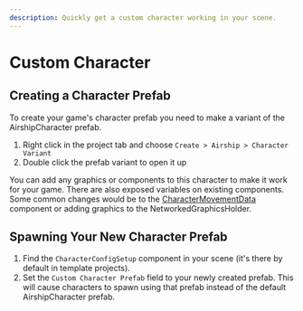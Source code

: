 ```yaml
---
description: Quickly get a custom character working in your scene.
---
```


# Custom Character

## Creating a Character Prefab

To create your game's character prefab you need to make a variant of the AirshipCharacter prefab.&#x20;

1. Right click in the project tab and choose `Create > Airship > Character Variant`
2. Double click the prefab variant to open it up

You can add any graphics or components to this character to make it work for your game. There are also exposed variables on existing components. Some common changes would be to the [CharacterMovementData](character-movement-system/) component or adding graphics to the NetworkedGraphicsHolder.&#x20;

## Spawning Your New Character Prefab

1. Find the `CharacterConfigSetup` component in your scene (it's there by default in template projects).&#x20;
2. Set the `Custom Character Prefab` field to your newly created prefab. This will cause characters to spawn using that prefab instead of the default AirshipCharacter prefab.

<figure><img src="../.gitbook/assets/Screenshot 2025-07-25 at 10.01.27 AM.png" alt=""><figcaption></figcaption></figure>
